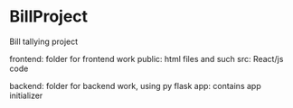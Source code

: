 # BillProject
Bill tallying project

frontend: folder for frontend work
    public: html files and such
    src: React/js code

backend: folder for backend work, using py flask
    app: contains app initializer
